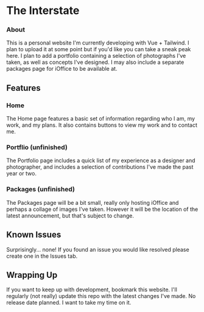 # The Interstate

### About
This is a personal website I'm currently developing with Vue + Tailwind. I plan to upload it at some point but if you'd like you can take a sneak peak here. I plan to add a portfolio containing a selection of photographs I've taken, as well as concepts I've designed. I may also include a separate packages page for iOffice to be available at.

## Features
### Home
The Home page features a basic set of information regarding who I am, my work, and my plans. It also contains buttons to view my work and to contact me.

### Portflio (unfinished)
The Portfolio page includes a quick list of my experience as a designer and photographer, and includes a selection of contributions I've made the past year or two.

### Packages (unfinished)
The Packages page will be a bit small, really only hosting iOffice and perhaps a collage of images I've taken. However it will be the location of the latest announcement, but that's subject to change.

## Known Issues
Surprisingly... none! If you found an issue you would like resolved please create one in the Issues tab.

## Wrapping Up
If you want to keep up with development, bookmark this website. I'll regularly (not really) update this repo with the latest changes I've made. No release date planned. I want to take my time on it.
